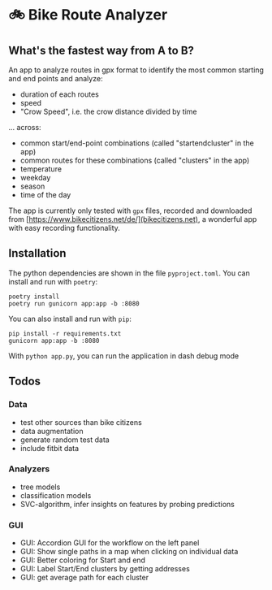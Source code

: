 # 🚲 Bike Route Analyzer 
## What's the fastest way from A to B?
An app to analyze routes in gpx format to identify the most common starting and end points and analyze:
- duration of each routes
- speed 
- "Crow Speed", i.e. the crow distance divided by time

... across:
- common start/end-point combinations (called "startendcluster" in the app) 
- common routes for these combinations (called "clusters" in the app)
- temperature
- weekday
- season
- time of the day

The app is currently only tested with `gpx` files, recorded and downloaded from [https://www.bikecitizens.net/de/](bikecitizens.net), a wonderful app with easy recording functionality.

## Installation
The python dependencies are shown in the file `pyproject.toml`. You can install and run with `poetry`:
```
poetry install
poetry run gunicorn app:app -b :8080
```
You can also install and run with `pip`:
```
pip install -r requirements.txt 
gunicorn app:app -b :8080
```
With `python app.py`, you can run the application in dash debug mode

## Todos
### Data
- test other sources than bike citizens
- data augmentation
- generate random test data
- include fitbit data
### Analyzers
- tree models
- classification models
- SVC-algorithm, infer insights on features by probing predictions
### GUI
- GUI: Accordion GUI for the workflow on the left panel
- GUI: Show single paths in a map when clicking on individual data
- GUI: Better coloring for Start and end
- GUI: Label Start/End clusters by getting addresses
- GUI: get average path for each cluster 
